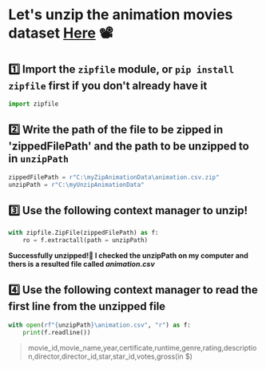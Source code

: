 # Let's unzip the animation movies dataset [Here](https://www.kaggle.com/datasets/rajugc/imdb-movies-dataset-based-on-genre?select=animation.csv) 📽️

## 1️⃣ Import the `zipfile` module, or `pip install zipfile` first if you don't already have it

```python
import zipfile
```

## 2️⃣ Write the path of the file to be zipped in 'zippedFilePath' and the path to be unzipped to in `unzipPath`

```python
zippedFilePath = r"C:\myZipAnimationData\animation.csv.zip"
unzipPath = r"C:\myUnzipAnimationData"
```

## 3️⃣ Use the following context manager to unzip!

```python
with zipfile.ZipFile(zippedFilePath) as f:
    ro = f.extractall(path = unzipPath)
```

**Successfully unzipped!🎉 I checked the unzipPath on my computer and thers is a resulted file called _animation.csv_**

## 4️⃣ Use the following context manager to read the first line from the unzipped file

```python
with open(rf"{unzipPath}\animation.csv", "r") as f:
    print(f.readline())
```
> movie_id,movie_name,year,certificate,runtime,genre,rating,description,director,director_id,star,star_id,votes,gross(in $)






